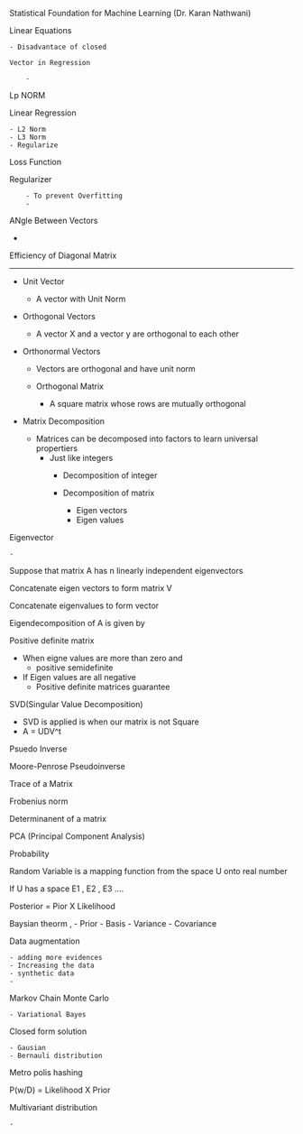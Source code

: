 Statistical Foundation for Machine Learning (Dr. Karan Nathwani)


Linear Equations 

    - Disadvantace of closed 

    Vector in Regression 

        - 




Lp NORM 


Linear Regression 

    - L2 Norm
    - L3 Norm 
    - Regularize 




Loss Function 

Regularizer 

        - To prevent Overfitting 
        - 


ANgle Between Vectors 

- 


Efficiency of Diagonal Matrix 




-----------------------------

- Unit Vector 

    - A vector with Unit Norm 

- Orthogonal Vectors 

    - A vector X and a vector y are orthogonal to each other 


- Orthonormal Vectors

    - Vectors are orthogonal and have unit norm 
    
    - Orthogonal Matrix 
        - A square matrix whose rows are mutually orthogonal 


- Matrix Decomposition 

    - Matrices can be decomposed into factors to learn universal propertiers 
        - Just like integers
            - Decomposition of integer

            - Decomposition of matrix 

                - Eigen vectors 
                - Eigen values 

Eigenvector 

    - 


Suppose that matrix A has n linearly independent eigenvectors 

Concatenate eigen vectors to form matrix V

Concatenate eigenvalues to form vector 

Eigendecomposition of A is given by



Positive definite matrix 

- When eigne values are more than zero and 
    - positive semidefinite
- If Eigen values are all negative 
    - Positive definite matrices guarantee 

SVD(Singular Value Decomposition)

- SVD is applied is when our matrix is not Square
- A = UDV^t




Psuedo Inverse


Moore-Penrose Pseudoinverse


Trace of a Matrix

Frobenius norm 

Determinanent of a matrix 

PCA (Principal Component Analysis)

Probability 


Random Variable is a mapping function from the space U onto real number 

If U has a space E1 , E2 , E3 ....


Posterior = Pior X Likelihood 


Baysian theorm , 
    - Prior
    - Basis
    - Variance 
    - Covariance 


Data augmentation 

    - adding more evidences 
    - Increasing the data 
    - synthetic data
    - 

Markov Chain Monte Carlo 

    - Variational Bayes


Closed form solution 

    - Gausian 
    - Bernauli distribution 

Metro polis hashing 

P(w/D) = Likelihood X Prior

Multivariant distribution 

    - 






